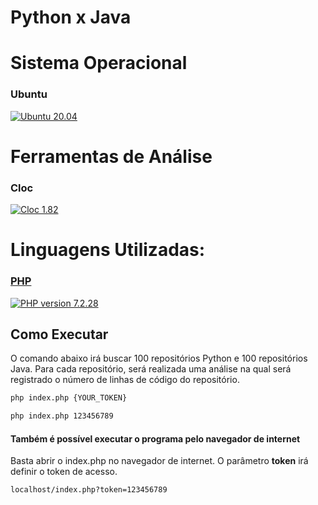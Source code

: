# Python x Java
# Sistema Operacional
### Ubuntu
[![Ubuntu 20.04](https://img.shields.io/badge/Version-20.04-orange)](https://ubuntu.com/)
# Ferramentas de Análise
### Cloc
[![Cloc 1.82](https://img.shields.io/badge/Version-1.82-yellow)](http://cloc.sourceforge.net/)
# Linguagens Utilizadas:
### [PHP](https://www.php.net/)
[![PHP version 7.2.28](https://img.shields.io/badge/Version-7.2.28-blue)](https://www.php.net/)

## Como Executar
O comando abaixo irá buscar 100 repositórios Python e 100 repositórios Java. Para cada repositório, será realizada uma análise na qual será registrado o número de linhas de código do repositório.

```bash
php index.php {YOUR_TOKEN}
```

```bash
php index.php 123456789
```

#### Também é possível executar o programa pelo navegador de internet

Basta abrir o index.php no navegador de internet. O parâmetro __token__ irá definir o token de acesso.

`localhost/index.php?token=123456789`
